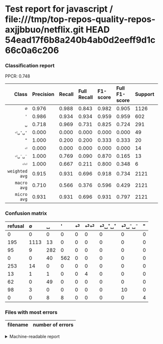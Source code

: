 # Test report for javascript / file:///tmp/top-repos-quality-repos-axjjbbuo/netflix.git HEAD 54ead17f6b8a240b4ab0d2eeff9d1c66c0a6c206

### Classification report

PPCR: 0.748

| Class | Precision | Recall | Full Recall | F1-score | Full F1-score | Support | Full Support | PPCR |
|------:|:----------|:-------|:------------|:---------|:---------|:--------|:-------------|:-----|
| `∅` | 0.976| 0.988| 0.843| 0.982| 0.905| 1126| 1321| 0.852 |
| `'` | 0.986| 0.934| 0.934| 0.959| 0.959| 602| 602| 1.000 |
| `␣` | 0.718| 0.969| 0.731| 0.825| 0.724| 291| 386| 0.754 |
| `⏎␣⁺␣⁺` | 0.000| 0.000| 0.000| 0.000| 0.000| 49| 111| 0.441 |
| `"` | 1.000| 0.200| 0.200| 0.333| 0.333| 20| 20| 1.000 |
| `⏎` | 0.000| 0.000| 0.000| 0.000| 0.000| 14| 267| 0.052 |
| `⏎␣⁻␣⁻` | 1.000| 0.769| 0.090| 0.870| 0.165| 13| 111| 0.117 |
| `⏎⏎` | 1.000| 0.667| 0.211| 0.800| 0.348| 6| 19| 0.316 |
| `weighted avg` | 0.915| 0.931| 0.696| 0.918| 0.734| 2121| 2837| 0.748 |
| `macro avg` | 0.710| 0.566| 0.376| 0.596| 0.429| 2121| 2837| 0.748 |
| `micro avg` | 0.931| 0.931| 0.696| 0.931| 0.797| 2121| 2837| 0.748 |

### Confusion matrix

|refusal|  ∅| ␣| '| ⏎| ⏎⏎| ⏎␣⁺␣⁺| ⏎␣⁻␣⁻| "| 
|:---|:---|:---|:---|:---|:---|:---|:---|:---|
|0 |0 |0 |0 |0 |0 |0 |0 |0 |
|195 |1113 |13 |0 |0 |0 |0 |0 |0 |
|95 |9 |282 |0 |0 |0 |0 |0 |0 |
|0 |0 |40 |562 |0 |0 |0 |0 |0 |
|253 |14 |0 |0 |0 |0 |0 |0 |0 |
|13 |1 |1 |0 |0 |4 |0 |0 |0 |
|62 |0 |49 |0 |0 |0 |0 |0 |0 |
|98 |3 |0 |0 |0 |0 |0 |10 |0 |
|0 |0 |8 |8 |0 |0 |0 |0 |4 |

### Files with most errors

| filename | number of errors|
|:----:|:-----|

<details>
    <summary>Machine-readable report</summary>
```json
{
  "cl_report": {"\"": {"f1-score": 0.33333333333333337, "precision": 1.0, "recall": 0.2, "support": 20}, "\u0027": {"f1-score": 0.9590443686006827, "precision": 0.9859649122807017, "recall": 0.9335548172757475, "support": 602}, "macro avg": {"f1-score": 0.5961065090215166, "precision": 0.7099797442078479, "recall": 0.5658723906311016, "support": 2121}, "micro avg": {"f1-score": 0.9311645450259312, "precision": 0.9311645450259312, "recall": 0.9311645450259312, "support": 2121}, "weighted avg": {"f1-score": 0.917579754156554, "precision": 0.9149889752219209, "recall": 0.9311645450259312, "support": 2121}, "\u2205": {"f1-score": 0.9823477493380406, "precision": 0.9763157894736842, "recall": 0.9884547069271759, "support": 1126}, "\u23ce": {"f1-score": 0.0, "precision": 0.0, "recall": 0.0, "support": 14}, "\u23ce\u23ce": {"f1-score": 0.8, "precision": 1.0, "recall": 0.6666666666666666, "support": 6}, "\u23ce\u2423\u207a\u2423\u207a": {"f1-score": 0.0, "precision": 0.0, "recall": 0.0, "support": 49}, "\u23ce\u2423\u207b\u2423\u207b": {"f1-score": 0.8695652173913044, "precision": 1.0, "recall": 0.7692307692307693, "support": 13}, "\u2423": {"f1-score": 0.8245614035087719, "precision": 0.7175572519083969, "recall": 0.9690721649484536, "support": 291}},
  "cl_report_full": {"\"": {"f1-score": 0.33333333333333337, "precision": 1.0, "recall": 0.2, "support": 20}, "\u0027": {"f1-score": 0.9590443686006827, "precision": 0.9859649122807017, "recall": 0.9335548172757475, "support": 602}, "macro avg": {"f1-score": 0.42925106768983545, "precision": 0.7099797442078479, "recall": 0.3759105873715528, "support": 2837}, "micro avg": {"f1-score": 0.7966922146026624, "precision": 0.9311645450259312, "recall": 0.6961579132886853, "support": 2837}, "weighted avg": {"f1-score": 0.734328991685328, "precision": 0.8143253910202186, "recall": 0.6961579132886853, "support": 2837}, "\u2205": {"f1-score": 0.9045103616416091, "precision": 0.9763157894736842, "recall": 0.8425435276305829, "support": 1321}, "\u23ce": {"f1-score": 0.0, "precision": 0.0, "recall": 0.0, "support": 267}, "\u23ce\u23ce": {"f1-score": 0.34782608695652173, "precision": 1.0, "recall": 0.21052631578947367, "support": 19}, "\u23ce\u2423\u207a\u2423\u207a": {"f1-score": 0.0, "precision": 0.0, "recall": 0.0, "support": 111}, "\u23ce\u2423\u207b\u2423\u207b": {"f1-score": 0.1652892561983471, "precision": 1.0, "recall": 0.09009009009009009, "support": 111}, "\u2423": {"f1-score": 0.7240051347881901, "precision": 0.7175572519083969, "recall": 0.7305699481865285, "support": 386}},
  "ppcr": 0.74762072611914
}
```
</details>
